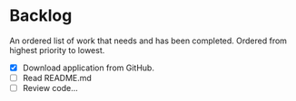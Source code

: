 # Backlog
An ordered list of work that needs and has been completed.  Ordered from highest priority to lowest.

- [x] Download application from GitHub.
- [ ] Read README.md
- [ ] Review code...